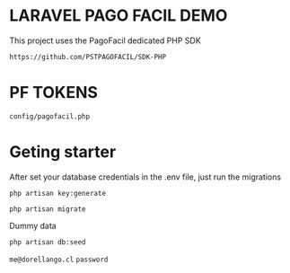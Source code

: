 # LARAVEL PAGO FACIL DEMO

This project uses the PagoFacil dedicated PHP SDK

`https://github.com/PSTPAGOFACIL/SDK-PHP`

# PF TOKENS

`config/pagofacil.php`

# Geting starter

After set your database credentials in the .env file, just run the migrations

`php artisan key:generate`

`php artisan migrate`

Dummy data

`php artisan db:seed`

`me@dorellango.cl`
`password`


